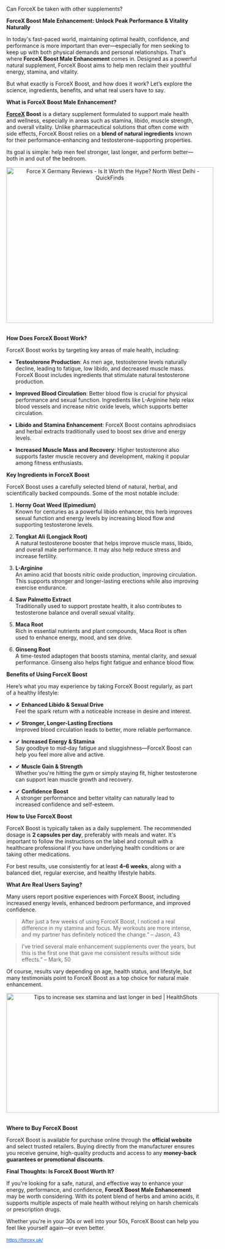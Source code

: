Can ForceX be taken with other supplements?

<div id="post-body-6852466661661100041" class="post-body entry-content float-container">
<p data-end="356" data-start="277"><strong data-end="356" data-start="277">ForceX Boost Male Enhancement: Unlock Peak Performance &amp; Vitality Naturally</strong></p>
<p data-end="747" data-start="358">In today's fast-paced world, maintaining optimal health, confidence, and performance is more important than ever&mdash;especially for men seeking to keep up with both physical demands and personal relationships. That's where <strong data-end="610" data-start="577">ForceX Boost Male Enhancement</strong> comes in. Designed as a powerful natural supplement, ForceX Boost aims to help men reclaim their youthful energy, stamina, and vitality.</p>
<p data-end="887" data-start="749">But what exactly is ForceX Boost, and how does it work? Let&rsquo;s explore the science, ingredients, benefits, and what real users have to say.</p>
<strong>What is ForceX Boost Male Enhancement?</strong>
<p data-end="1313" data-start="938"><strong data-end="954" data-start="938"><a href="https://forcex.uk/">ForceX</a> Boost</strong> is a dietary supplement formulated to support male health and wellness, especially in areas such as stamina, libido, muscle strength, and overall vitality. Unlike pharmaceutical solutions that often come with side effects, ForceX Boost relies on a <strong data-end="1235" data-start="1203">blend of natural ingredients</strong> known for their performance-enhancing and testosterone-supporting properties.</p>
<p data-end="1422" data-start="1315">Its goal is simple: help men feel stronger, last longer, and perform better&mdash;both in and out of the bedroom.</p>
<p style="text-align: center;"><img class="sFlh5c FyHeAf iPVvYb" style="height: 406px; margin: 0px; max-width: 640px; width: 541px;" src="https://quickfinds.in/oc-content/uploads/4461/385608.jpg" alt="Force X Germany Reviews - Is It Worth the Hype? North West Delhi -  QuickFinds" /><strong>&nbsp;</strong></p>
<p><strong>How Does ForceX Boost Work?</strong></p>
<p data-end="1530" data-start="1462">ForceX Boost works by targeting key areas of male health, including:</p>
<ul data-end="2296" data-start="1532">
<li data-end="1754" data-start="1532">
<p data-end="1754" data-start="1534"><strong data-end="1561" data-start="1534">Testosterone Production</strong>: As men age, testosterone levels naturally decline, leading to fatigue, low libido, and decreased muscle mass. ForceX Boost includes ingredients that stimulate natural testosterone production.</p>
</li>
<li data-end="1985" data-start="1755">
<p data-end="1985" data-start="1757"><strong data-end="1787" data-start="1757">Improved Blood Circulation</strong>: Better blood flow is crucial for physical performance and sexual function. Ingredients like L-Arginine help relax blood vessels and increase nitric oxide levels, which supports better circulation.</p>
</li>
<li data-end="2135" data-start="1986">
<p data-end="2135" data-start="1988"><strong data-end="2022" data-start="1988">Libido and Stamina Enhancement</strong>: ForceX Boost contains aphrodisiacs and herbal extracts traditionally used to boost sex drive and energy levels.</p>
</li>
<li data-end="2296" data-start="2136">
<p data-end="2296" data-start="2138"><strong data-end="2176" data-start="2138">Increased Muscle Mass and Recovery</strong>: Higher testosterone also supports faster muscle recovery and development, making it popular among fitness enthusiasts.</p>
</li>
</ul>
<strong>Key Ingredients in ForceX Boost</strong>
<p data-end="2475" data-start="2340">ForceX Boost uses a carefully selected blend of natural, herbal, and scientifically backed compounds. Some of the most notable include:</p>
<ol data-end="3527" data-start="2477">
<li data-end="2681" data-start="2477">
<p data-end="2681" data-start="2480"><strong data-end="2511" data-start="2480">Horny Goat Weed (Epimedium)</strong><br data-end="2514" data-start="2511" /> Known for centuries as a powerful libido enhancer, this herb improves sexual function and energy levels by increasing blood flow and supporting testosterone levels.</p>
</li>
<li data-end="2878" data-start="2683">
<p data-end="2878" data-start="2686"><strong data-end="2717" data-start="2686">Tongkat Ali (Longjack Root)</strong><br data-end="2720" data-start="2717" /> A natural testosterone booster that helps improve muscle mass, libido, and overall male performance. It may also help reduce stress and increase fertility.</p>
</li>
<li data-end="3069" data-start="2880">
<p data-end="3069" data-start="2883"><strong data-end="2897" data-start="2883">L-Arginine</strong><br data-end="2900" data-start="2897" /> An amino acid that boosts nitric oxide production, improving circulation. This supports stronger and longer-lasting erections while also improving exercise endurance.</p>
</li>
<li data-end="3223" data-start="3071">
<p data-end="3223" data-start="3074"><strong data-end="3098" data-start="3074">Saw Palmetto Extract</strong><br data-end="3101" data-start="3098" /> Traditionally used to support prostate health, it also contributes to testosterone balance and overall sexual vitality.</p>
</li>
<li data-end="3359" data-start="3225">
<p data-end="3359" data-start="3228"><strong data-end="3241" data-start="3228">Maca Root</strong><br data-end="3244" data-start="3241" /> Rich in essential nutrients and plant compounds, Maca Root is often used to enhance energy, mood, and sex drive.</p>
</li>
<li data-end="3527" data-start="3361">
<p data-end="3527" data-start="3364"><strong data-end="3380" data-start="3364">Ginseng Root</strong><br data-end="3383" data-start="3380" /> A time-tested adaptogen that boosts stamina, mental clarity, and sexual performance. Ginseng also helps fight fatigue and enhance blood flow.</p>
</li>
</ol>
<strong>Benefits of Using ForceX Boost</strong>
<p data-end="3666" data-start="3570">Here&rsquo;s what you may experience by taking ForceX Boost regularly, as part of a healthy lifestyle:</p>
<ul data-end="4332" data-start="3668">
<li data-end="3783" data-start="3668">
<p data-end="3783" data-start="3670">✔ <strong data-end="3706" data-start="3672">Enhanced Libido &amp; Sexual Drive</strong><br data-end="3709" data-start="3706" /> Feel the spark return with a noticeable increase in desire and interest.</p>
</li>
<li data-end="3902" data-start="3785">
<p data-end="3902" data-start="3787">✔ <strong data-end="3827" data-start="3789">Stronger, Longer-Lasting Erections</strong><br data-end="3830" data-start="3827" /> Improved blood circulation leads to better, more reliable performance.</p>
</li>
<li data-end="4044" data-start="3904">
<p data-end="4044" data-start="3906">✔ <strong data-end="3938" data-start="3908">Increased Energy &amp; Stamina</strong><br data-end="3941" data-start="3938" /> Say goodbye to mid-day fatigue and sluggishness&mdash;ForceX Boost can help you feel more alive and active.</p>
</li>
<li data-end="4199" data-start="4046">
<p data-end="4199" data-start="4048">✔ <strong data-end="4076" data-start="4050">Muscle Gain &amp; Strength</strong><br data-end="4079" data-start="4076" /> Whether you're hitting the gym or simply staying fit, higher testosterone can support lean muscle growth and recovery.</p>
</li>
<li data-end="4332" data-start="4201">
<p data-end="4332" data-start="4203">✔ <strong data-end="4225" data-start="4205">Confidence Boost</strong><br data-end="4228" data-start="4225" /> A stronger performance and better vitality can naturally lead to increased confidence and self-esteem.</p>
</li>
</ul>
<strong>How to Use ForceX Boost</strong>
<p data-end="4677" data-start="4368">ForceX Boost is typically taken as a daily supplement. The recommended dosage is <strong data-end="4471" data-start="4449">2 capsules per day</strong>, preferably with meals and water. It's important to follow the instructions on the label and consult with a healthcare professional if you have underlying health conditions or are taking other medications.</p>
<p data-end="4817" data-start="4679">For best results, use consistently for at least <strong data-end="4740" data-start="4727">4&ndash;6 weeks</strong>, along with a balanced diet, regular exercise, and healthy lifestyle habits.</p>
<strong>What Are Real Users Saying?</strong>
<p data-end="5502" data-start="5355">Many users report positive experiences with ForceX Boost, including increased energy levels, enhanced bedroom performance, and improved confidence.</p>
<blockquote data-end="5700" data-start="5504">
<p data-end="5700" data-start="5506"><span data-end="5688" data-start="5506">After just a few weeks of using ForceX Boost, I noticed a real difference in my stamina and focus. My workouts are more intense, and my partner has definitely noticed the change.&rdquo;</span> &ndash; Jason, 43</p>
</blockquote>
<blockquote data-end="5862" data-start="5702">
<p data-end="5862" data-start="5704"><span data-end="5851" data-start="5704">I&rsquo;ve tried several male enhancement supplements over the years, but this is the first one that gave me consistent results without side effects.&rdquo;</span> &ndash; Mark, 50</p>
</blockquote>
<p data-end="6025" data-start="5864">Of course, results vary depending on age, health status, and lifestyle, but many testimonials point to ForceX Boost as a top choice for natural male enhancement.</p>
<p style="text-align: center;"><img class="sFlh5c FyHeAf iPVvYb" style="height: 312px; margin: 0px; max-width: 1600px; width: 555px;" src="https://images.healthshots.com/healthshots/en/uploads/2023/09/02170006/sex-stamina-1600x900.jpg" alt="Tips to increase sex stamina and last longer in bed | HealthShots" /><strong>&nbsp;</strong></p>
<p><strong>Where to Buy ForceX Boost</strong></p>
<p data-end="6330" data-start="6063">ForceX Boost is available for purchase online through the <strong data-end="6141" data-start="6121">official website</strong> and select trusted retailers. Buying directly from the manufacturer ensures you receive genuine, high-quality products and access to any <strong data-end="6329" data-start="6279">money-back guarantees or promotional discounts</strong>.</p>
<strong>Final Thoughts: Is ForceX Boost Worth It?</strong>
<p data-end="6703" data-start="6384">If you're looking for a safe, natural, and effective way to enhance your energy, performance, and confidence, <strong data-end="6527" data-start="6494">ForceX Boost Male Enhancement</strong> may be worth considering. With its potent blend of herbs and amino acids, it supports multiple aspects of male health without relying on harsh chemicals or prescription drugs.</p>
<p data-end="6821" data-start="6705">Whether you're in your 30s or well into your 50s, ForceX Boost can help you feel like yourself again&mdash;or even better.</p>
<p data-end="6821" data-start="6705"><a style="-webkit-text-stroke-width: 0px; background-color: white; color: #1155cc; font-family: Arial, Helvetica, sans-serif; font-size: small; font-style: normal; font-variant-caps: normal; font-variant-ligatures: normal; font-weight: 400; letter-spacing: normal; orphans: 2; text-align: start; text-indent: 0px; text-transform: none; white-space: normal; widows: 2; word-spacing: 0px;" href="https://forcex.uk/" target="_blank" data-saferedirecturl="https://www.google.com/url?q=https://forcex.uk/&amp;source=gmail&amp;ust=1750132763932000&amp;usg=AOvVaw0AfvwGDaHh0ZURGVQru_QS">https://forcex.uk/</a>&nbsp;</p>
</div>
